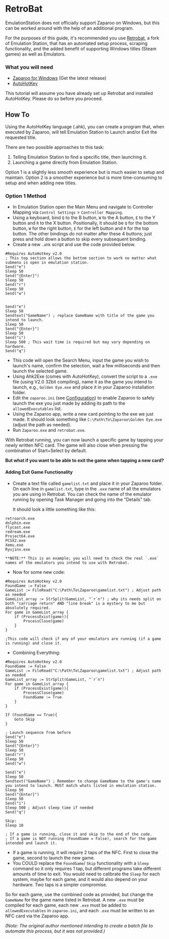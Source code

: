# RetroBat

EmulationStation does not officially support Zaparoo on Windows, but this can be worked around with the help of an additional program.

For the purposes of this guide, it's recommended you use [Retrobat](https://www.retrobat.org/), a fork of Emulation Station, that has an automated setup process, scraping functionality, and the added benefit of supporting Windows titles (Steam games) as well as Emulators.

### What you will need

- [Zaparoo for Windows](https://github.com/ZaparooProject/zaparoo-core/releases/latest) (Get the latest release)
- [AutoHotKey](https://www.autohotkey.com/)

This tutorial will assume you have already set up Retrobat and installed AutoHotKey. Please do so before you proceed.

## How To

Using the AutoHotKey language (.ahk), you can create a program that, when executed by Zaparoo, will tell Emulation Station to Launch and/or Exit the requested title.

There are two possible approaches to this task:

1.  Telling Emulation Station to find a specific title, then launching it.
2.  Launching a game directly from Emulation Station.

Option 1 is a slightly less smooth experience but is much easier to setup and maintain. Option 2 is a smoother experience but is more time-consuming to setup and when adding new titles.

### Option 1 Method

- In Emulation Station open the Main Menu and navigate to Controller Mapping via `Control Settings` > `Controller Mapping`.
- Using a keyboard, bind `Q` to the B button, `W` to the A button, `E` to the Y button and `R` to the X button. Positionally, it should be `Q` for the bottom button, `W` for the right button, `E` for the left button and `R` for the top button. The other bindings do not matter after these 4 buttons; just press and hold down a button to skip every subsequent binding.
- Create a new `.ahk` script and use the code provided below.

```ahk
#Requires AutoHotkey v2.0
; This top section allows the bottom section to work no matter what submenu is open in emulation station.
Send("e")
Sleep 50
Send("{Enter}")
Sleep 50
Send("r")
Sleep 50
Send("w")


Send("e")
Sleep 50
Sendtext("GameName") ; replace GameName with title of the game you intend to launch.
Sleep 50
Send("{Enter}")
Sleep 50
Send("i")
Sleep 500 ; This wait time is required but may vary depending on hardware.
Send("q")
```

- This code will open the Search Menu, input the game you wish to launch's name, confirm the selection, wait a few milliseconds and then launch the selected game.
- Using Ahk2Exe (comes with AutoHotKey), convert the script to a `.exe` file (using V2.0 32bit compiling), name it as the game you intend to launch, e.g., `Golden Eye.exe` and place it in your Zaparoo installation folder.
- Edit the `zaparoo.ini` (see [Configuration](../../core/config.md)) to enable Zaparoo to safely launch the exe you just made by adding its path to the `allowedExecutables` list.
- Using the Zaparoo app, write a new card pointing to the exe we just made. It should look something like `C:\Path\To\Zaparoo\Golden Eye.exe` (adjust the path as needed).
- Run `Zaparoo.exe` and `retrobat.exe`.

With Retrobat running, you can now launch a specific game by tapping your newly written NFC card. The game will also close when pressing the combination of Start+Select by default.

**But what if you want to be able to exit the game when tapping a new card?**

#### Adding Exit Game Functionality

- Create a text file called `gamelist.txt` and place it in your Zaparoo folder. On each line in `gamelist.txt`, type in the `.exe` name of all the emulators you are using in Retrobat. You can check the name of the emulator running by opening Task Manager and going into the "Details" tab.

  It should look a little something like this:

```text
retroarch.exe
dolphin.exe
flycast.exe
redream.exe
Project64.exe
PCSX2.exe
Xemu.exe
Ryujinx.exe
```

    **NOTE:** This is an example; you will need to check the real `.exe` names of the emulators you intend to use with Retrobat.

- Now for some new code:

```ahk
#Requires AutoHotkey v2.0
FoundGame := False
GameList := FileRead("C:\Path\To\Zaparoo\gamelist.txt") ; Adjust path as needed
GameList_array := StrSplit(GameList, "`r`n") ; why its needs split on both "carriage return" AND "line break" is a mystery to me but absolutely required.
For game in GameList_array {
    if (ProcessExist(game)){
        ProcessClose(game)
    }
}

;This code will check if any of your emulators are running (if a game is running) and close it.
```

- Combining Everything:

```ahk
#Requires AutoHotkey v2.0
FoundGame := False
GameList := FileRead("C:\Path\To\Zaparoo\gamelist.txt") ; Adjust path as needed
GameList_array := StrSplit(GameList, "`r`n")
For game in GameList_array {
    if (ProcessExist(game)){
        ProcessClose(game)
        FoundGame := True
    }
}

If (FoundGame == True){
    Goto Skip
}

; Launch sequence from before
Send("e")
Sleep 50
Send("{Enter}")
Sleep 50
Send("r")
Sleep 50
Send("w")

Send("e")
Sleep 50
Sendtext("GameName") ; Remember to change GameName to the game's name you intend to launch. MUST match whats listed in emulation station.
Sleep 50
Send("{Enter}")
Sleep 50
Send("i")
Sleep 500 ; Adjust sleep time if needed
Send("q")

Skip:
Sleep 10

; If a game is running, close it and skip to the end of the code.
; If a game is NOT running (FoundGame = False), search for the game intended and launch it.
```

- If a game is running, it will require 2 taps of the NFC. First to close the game, second to launch the new game.
- You COULD replace the `FoundGame`/ `Skip` functionality with a `Sleep` command so it only requires 1 tap, but different programs take different amounts of time to exit. You would need to calibrate the `Sleep` for each system, maybe for each game, and it would also depend on your hardware. Two taps is a simpler compromise.

So for each game, use the combined code as provided, but change the `GameName` for the game name listed in Retrobat. A new `.exe` must be compiled for each game, each new `.exe` must be added to `allowedExecutables` in `zaparoo.ini`, and each `.exe` must be written to an NFC card via the Zaparoo app.

_(Note: The original author mentioned intending to create a batch file to automate this process, but it was not provided.)_
